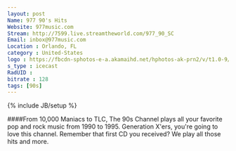 ```yaml
---
layout: post
Name: 977 90's Hits
Website: 977music.com 
Stream: http://7599.live.streamtheworld.com/977_90_SC
Email: inbox@977music.com
Location : Orlando, FL
category : United-States
logo : https://fbcdn-sphotos-e-a.akamaihd.net/hphotos-ak-prn2/v/t1.0-9/526559_10151962375105268_439941944_n.jpg?oh=a3acedf70db3ac616d01b2a9cb8bb0ff&oe=558414F5&__gda__=1433732959_91d97bf52c0bbdec001dcbf83d57f9ff
s_type : icecast
RadUID : 
bitrate : 128
tags: [90s]
---
```

{% include JB/setup %}

####From 10,000 Maniacs to TLC, The 90s Channel plays all your favorite pop and rock music from 1990 to 1995. Generation X'ers, you're going to love this channel. Remember that first CD you received? We play all those hits and more. 